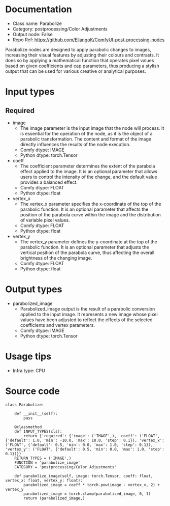 # Documentation
- Class name: Parabolize
- Category: postprocessing/Color Adjustments
- Output node: False
- Repo Ref: https://github.com/EllangoK/ComfyUI-post-processing-nodes

Parabolize nodes are designed to apply parabolic changes to images, increasing their visual features by adjusting their colours and contrasts. It does so by applying a mathematical function that operates pixel values based on given coefficients and cap parameters, thus producing a stylish output that can be used for various creative or analytical purposes.

# Input types
## Required
- image
    - The image parameter is the input image that the node will process. It is essential for the operation of the node, as it is the object of a parabolic transformation. The content and format of the image directly influences the results of the node execution.
    - Comfy dtype: IMAGE
    - Python dtype: torch.Tensor
- coeff
    - The coefficient parameter determines the extent of the parabola effect applied to the image. It is an optional parameter that allows users to control the intensity of the change, and the default value provides a balanced effect.
    - Comfy dtype: FLOAT
    - Python dtype: float
- vertex_x
    - The vertex_x parameter specifies the x-coordinate of the top of the parabolic function. It is an optional parameter that affects the position of the parabola curve within the image and the distribution of variable pixel values.
    - Comfy dtype: FLOAT
    - Python dtype: float
- vertex_y
    - The vertex_y parameter defines the y-coordinate at the top of the parabolic function. It is an optional parameter that adjusts the vertical position of the parabola curve, thus affecting the overall brightness of the changing image.
    - Comfy dtype: FLOAT
    - Python dtype: float

# Output types
- parabolized_image
    - Parabolized_image output is the result of a parabolic conversion applied to the input image. It represents a new image whose pixel values have been adjusted to reflect the effects of the selected coefficients and vertex parameters.
    - Comfy dtype: IMAGE
    - Python dtype: torch.Tensor

# Usage tips
- Infra type: CPU

# Source code
```
class Parabolize:

    def __init__(self):
        pass

    @classmethod
    def INPUT_TYPES(cls):
        return {'required': {'image': ('IMAGE',), 'coeff': ('FLOAT', {'default': 1.0, 'min': -10.0, 'max': 10.0, 'step': 0.1}), 'vertex_x': ('FLOAT', {'default': 0.5, 'min': 0.0, 'max': 1.0, 'step': 0.1}), 'vertex_y': ('FLOAT', {'default': 0.5, 'min': 0.0, 'max': 1.0, 'step': 0.1})}}
    RETURN_TYPES = ('IMAGE',)
    FUNCTION = 'parabolize_image'
    CATEGORY = 'postprocessing/Color Adjustments'

    def parabolize_image(self, image: torch.Tensor, coeff: float, vertex_x: float, vertex_y: float):
        parabolized_image = coeff * torch.pow(image - vertex_x, 2) + vertex_y
        parabolized_image = torch.clamp(parabolized_image, 0, 1)
        return (parabolized_image,)
```